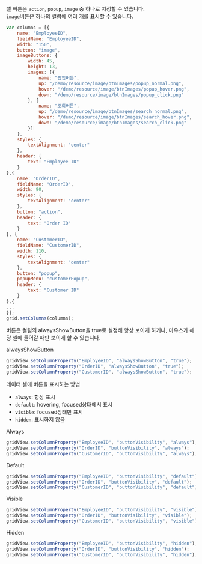 셀 버튼은 `action`, `popup`, `image` 중 하나로 지정할 수 있습니다.  
`image`버튼은 하나의 컬럼에 여러 개를 표시할 수 있습니다.

```js
var columns = [{
    name: "EmployeeID",
    fieldName: "EmployeeID",
    width: "150",
    button: "image",
    imageButtons: {
        width: 45,
        height: 13,
        images: [{
            name: "팝업버튼",
            up: "/demo/resource/image/btnImages/popup_normal.png",
            hover: "/demo/resource/image/btnImages/popup_hover.png",
            down: "/demo/resource/image/btnImages/popup_click.png"
        }, {
            name: "조회버튼",
            up: "/demo/resource/image/btnImages/search_normal.png",
            hover: "/demo/resource/image/btnImages/search_hover.png",
            down: "/demo/resource/image/btnImages/search_click.png"           
        }]
    },
    styles: {
        textAlignment: "center"
    },
    header: {
        text: "Employee ID"
    }
},{
    name: "OrderID",
    fieldName: "OrderID",
    width: 90,
    styles: {
        textAlignment: "center"
    },
    button: "action",
    header: {
        text: "Order ID"
    }
}, {
    name: "CustomerID",
    fieldName: "CustomerID",
    width: 110,
    styles: {
        textAlignment: "center"
    },
    button: "popup",
    popupMenu: "customerPopup",
    header: {
        text: "Customer ID"
    }
},{
...
}];
grid.setColumns(columns);
```  
버튼은 컬럼의 alwaysShowButton을 true로 설정해 항상 보이게 하거나, 마우스가 해당 셀에 들어갈 때만 보이게 할 수 있습니다. 

<a class="btn primary small round lowercase" id="btnButtonAlwaysShowButton">alwaysShowButton</a>

```js
gridView.setColumnProperty("EmployeeID", "alwaysShowButton", "true");
gridView.setColumnProperty("OrderID", "alwaysShowButton", "true");
gridView.setColumnProperty("CustomerID", "alwaysShowButton", "true");
```
<p></p>

데이터 셀에 버튼을 표시하는 방법

- `always`: 항상 표시 
- `default`: hovering, focused상태에서 표시 
- `visible`: focused상태만 표시
- `hidden`: 표시하지 않음

<a class="btn primary small round lowercase" id="btnButtonAlways">Always</a>

```js
gridView.setColumnProperty("EmployeeID", "buttonVisibility", "always");
gridView.setColumnProperty("OrderID", "buttonVisibility", "always");
gridView.setColumnProperty("CustomerID", "buttonVisibility", "always");
```

<a class="btn primary small round lowercase" id="btnButtonDefault">Default</a>

```js
gridView.setColumnProperty("EmployeeID", "buttonVisibility", "default");
gridView.setColumnProperty("OrderID", "buttonVisibility", "default");
gridView.setColumnProperty("CustomerID", "buttonVisibility", "default");
```

<a class="btn primary small round lowercase" id="btnButtonVisible">Visible</a>

```js
gridView.setColumnProperty("EmployeeID", "buttonVisibility", "visible");
gridView.setColumnProperty("OrderID", "buttonVisibility", "visible");
gridView.setColumnProperty("CustomerID", "buttonVisibility", "visible");
```

<a class="btn primary small round lowercase" id="btnButtonHidden">Hidden</a>

```js
gridView.setColumnProperty("EmployeeID", "buttonVisibility", "hidden");
gridView.setColumnProperty("OrderID", "buttonVisibility", "hidden");
gridView.setColumnProperty("CustomerID", "buttonVisibility", "hidden");
```

<script>
  $('#btnButtonAlwaysShowButton').click(function() {
    gridView.setColumnProperty("EmployeeID", "alwaysShowButton", "true");
    gridView.setColumnProperty("OrderID", "alwaysShowButton", "true");
    gridView.setColumnProperty("CustomerID", "alwaysShowButton", "true");
  });

  $('#btnButtonAlways').click(function() {
    gridView.setColumnProperty("EmployeeID", "buttonVisibility", "always");
    gridView.setColumnProperty("OrderID", "buttonVisibility", "always");
    gridView.setColumnProperty("CustomerID", "buttonVisibility", "always");
  });

  $('#btnButtonDefault').click(function() {
    gridView.setColumnProperty("EmployeeID", "buttonVisibility", "default");
    gridView.setColumnProperty("OrderID", "buttonVisibility", "default");
    gridView.setColumnProperty("CustomerID", "buttonVisibility", "default");
  });

  $('#btnButtonVisible').click(function() {
    gridView.setColumnProperty("EmployeeID", "buttonVisibility", "visible");
    gridView.setColumnProperty("OrderID", "buttonVisibility", "visible");
    gridView.setColumnProperty("CustomerID", "buttonVisibility", "visible");
  });

  $('#btnButtonHidden').click(function() {
    gridView.setColumnProperty("EmployeeID", "buttonVisibility", "hidden");
    gridView.setColumnProperty("OrderID", "buttonVisibility", "hidden");
    gridView.setColumnProperty("CustomerID", "buttonVisibility", "hidden");
  });

</script>